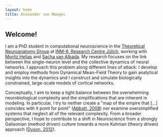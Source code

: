 ```yaml
---
layout: home
title: Alexander van Meegen
---
```


## Welcome!

I am a PhD student in computational neuroscience in the [Theoretical Neuroanatomy Group](https://www.fz-juelich.de/inm/inm-6/EN/Forschung/TheoNeuroana/artikel.html?nn=724694) at [INM-6, Research Centre Jülich](https://www.fz-juelich.de/inm/inm-6/EN/Home/home_node_INM6.html), working with [Moritz Helias](https://www.fz-juelich.de/SharedDocs/Personen/INM/INM-6/EN/staff/Helias_Moritz.html) and [Sacha van Albada](https://www.fz-juelich.de/SharedDocs/Personen/INM/INM-6/EN/staff/van_Albada_Sacha.html). My research focuses on the link between the single-neuron level and the collective dynamics of neural networks. I approach this problem along different lines of attack: I develop and employ methods from Dynamical Mean-Field Theory to gain analytical insights into the dynamics and I construct and simulate biologically constrained, large-scale models of cortical networks.

Conceptually, I aim to keep a tight balance between the overwhelming neurobiological complexity and the simplifications that are inherent in modeling. In particular, I try to neither create a "map of the empire that [...] coincides with it point for point" ([Abbott, 2008](https://www.sciencedirect.com/science/article/pii/S0896627308008921)) nor examine oversimplified systems that neglect all of the relevant complexity. From a broader perspective, I hope to contribute to a shift in Neuroscience from a strongly Galisonian (method driven) culture towards a more Kuhnian (theory driven) approach ([Dyson, 2012](https://science.sciencemag.org/content/338/6113/1426)).
